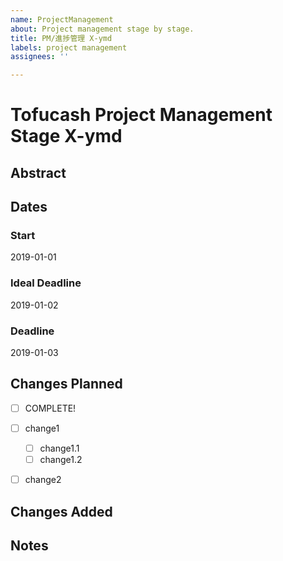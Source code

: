 ```yaml
---
name: ProjectManagement
about: Project management stage by stage.
title: PM/進捗管理 X-ymd
labels: project management
assignees: ''

---
```


# Tofucash Project Management Stage X-ymd

## Abstract

## Dates
### Start
2019-01-01
### Ideal Deadline
2019-01-02
### Deadline
2019-01-03


## Changes Planned
- [ ] COMPLETE!
- [ ] change1
  - [ ] change1.1
  - [ ] change1.2
- [ ] change2


## Changes Added

## Notes
